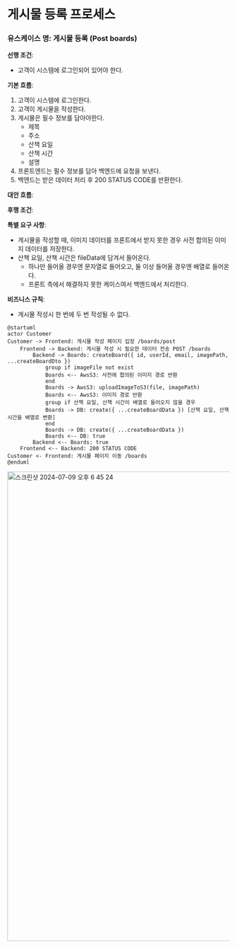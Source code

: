 # 게시물 등록 프로세스

### 유스케이스 명: 게시물 등록 (Post boards)

**선행 조건**:

- 고객이 시스템에 로그인되어 있어야 한다.

**기본 흐름**:

1. 고객이 시스템에 로그인한다.
2. 고객이 게시물을 작성한다.
3. 게시물은 필수 정보를 담아야한다.
   - 제목
   - 주소
   - 산책 요일
   - 산책 시간
   - 설명
4. 프론트엔드는 필수 정보를 담아 백엔드에 요청을 보낸다.
5. 백엔드는 받은 데이터 처리 후 200 STATUS CODE를 반환한다.

**대안 흐름**:

**후행 조건**:

**특별 요구 사항**:

- 게시물을 작성할 때, 이미지 데이터를 프론트에서 받지 못한 경우 사전 합의된 이미지 데이터를 저장한다.
- 산책 요일, 산책 시간은 fileData에 담겨서 들어온다.
  - 하나만 들어올 경우엔 문자열로 들어오고, 둘 이상 들어올 경우엔 배열로 들어온다.
  - 프론트 측에서 해결하지 못한 케이스여서 백엔드에서 처리한다.

**비즈니스 규칙**:

- 게시물 작성시 한 번에 두 번 작성될 수 없다.

```plantuml
@startuml
actor Customer
Customer -> Frontend: 게시물 작성 페이지 입장 /boards/post
    Frontend -> Backend: 게시물 작성 시 필요한 데이터 전송 POST /boards
        Backend -> Boards: createBoard({ id, userId, email, imagePath, ...createBoardDto })
            group if imageFile not exist
            Boards <-- AwsS3: 사전에 합의된 이미지 경로 반환
            end
            Boards -> AwsS3: uploadImageToS3(file, imagePath)
            Boards <-- AwsS3: 이미지 경로 반환
            group if 산책 요일, 산책 시간이 배열로 들어오지 않을 경우
            Boards -> DB: create({ ...createBoardData }) [산책 요일, 산책 시간을 배열로 변환]
            end
            Boards -> DB: create({ ...createBoardData })
            Boards <-- DB: true
        Backend <-- Boards: true
    Frontend <-- Backend: 200 STATUS CODE
Customer <- Frontend: 게시물 페이지 이동 /boards
@enduml
```

<img width="1061" alt="스크린샷 2024-07-09 오후 6 45 24" src="https://github.com/VVSOGI/sniff-step-nest/assets/76682009/f126748d-1c48-44a4-aadd-7a4ff5a91ed8">
